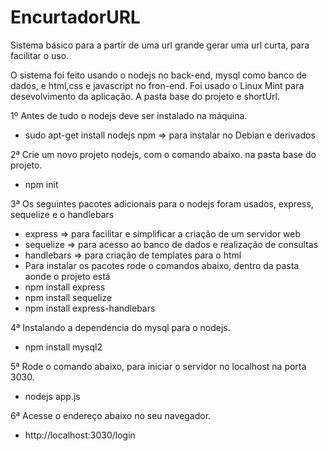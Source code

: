 # EncurtadorURL  
Sistema básico para a partir de uma url grande gerar uma url curta, para facilitar o uso.

O sistema foi feito usando o nodejs no back-end, mysql como banco de dados, e html,css e javascript no fron-end. Foi usado o Linux Mint para desevolvimento da aplicação. A pasta base do projeto e shortUrl.

1º Antes de tudo o nodejs deve ser instalado na máquina.
- sudo apt-get install nodejs npm => para instalar no Debian e derivados

2ª Crie um novo projeto nodejs, com o comando abaixo. na pasta base do projeto.
- npm init
         
3ª Os seguintes pacotes adicionais para o nodejs foram usados, express, sequelize e o handlebars
- express => para facilitar e simplificar a criação de um servidor web
- sequelize => para acesso ao banco de dados e realização de consultas
- handlebars => para criação de templates para o html
- Para instalar os pacotes rode o comandos abaixo, dentro da pasta aonde o projeto está
- npm install express
- npm install sequelize
- npm install express-handlebars

4ª Instalando a dependencia do mysql para o nodejs.
- npm install mysql2

5ª Rode o comando abaixo, para iniciar o servidor no localhost na porta 3030.
- nodejs app.js

6ª Acesse o endereço abaixo no seu navegador.
- http://localhost:3030/login
